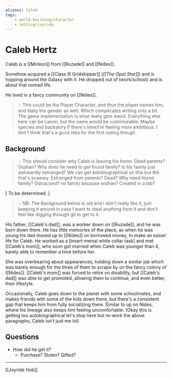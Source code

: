 ```yaml
---
aliases: Caleb
tags:
    - world-building/character 
    - setting/joyride
---
```

# Caleb Hertz

Caleb is a [[Mirleon]] from [[Ruzade]] and [[Nides]].

Somehow acquired a [[Class III Gridskipper]] (_[[The Opal Star]]_) and is hopping around the Galaxy with it. He dropped out of (work/school) and is about that nomad life.

He lived in a fancy community on [[Nides]].

> 💡 This could be the Player Character, and thus the player names him, and likely the gender as well. Which complicates writing only a bit. The game implementation is what really gets weird.
> Everything else here can be canon, but the name would be customizable.
> Maybe species and backstory if there's time/I'm feeling more ambitious. I don't think that's a good idea for the first outing though.

## Background

> 💡 This should consider why Caleb is leaving his home. Dead parents? Orphan? Why does he need to get found family? Is his family just awkwardly estranged? We can get autobiographical on this but tbh that's scawwy.
> Estranged from parents? Dead? Why need found family? Ostracized? no family because orphan? Created in a lab?

[ To be determined. ]


> 💡 NB: The Background below is old and I don't really like it, just keeping it around in case I want to steal anything from it and don't feel like digging through git to get to it.

His father, [[Caleb's dad]], was a worker down on [[Ruzade]], and he was born down there. He has little memories of the place, as when he was young his dad moved up to [[Nides]] on borrowed money, to make an easier life for Caleb. He worked as a [insert menial white collar task] and met [[Caleb's mom]], who soon got married when Caleb was younger than 4, barely able to remember a time before her.

She was overbearing about appearances, holding down a similar job which was barely enough for the three of them to scrape by on the fancy colony of [[Nides]]. [[Caleb's mom]] was forced to retire on disability, but [[Caleb's dad]] was able to get promoted, allowing them to continue, and even better, their lifestyle.

Occasionally, Caleb goes down to the planet with some schoolmates, and makes friends with some of the kids down there, but there's a consistent gap that keeps him from fully socializing there. Similar to up on Nides, where his lineage also keeps him feeling uncomfortable. (Okay this is getting too autobiographical let's stop here but re-work the above paragraphs, Caleb isn't just me lol)

## Questions
- How did he get it?
    - Purchase? Stolen? Gifted?


---
[[Joyride Hub]]